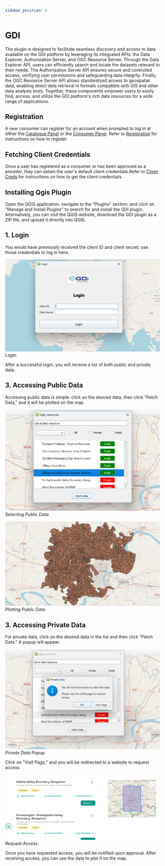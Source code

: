 ```yaml
---
sidebar_position: 0
---
```


# GDI

The plugin is designed to facilitate seamless discovery and access to data available on the GDI platform by leveraging its integrated APIs: the Data Explorer, Authorization Server, and OGC Resource Server. Through the Data Explorer API, users can efficiently search and locate the datasets relevant to their needs. The Authorization Server API ensures secure and controlled access, verifying user permissions and safeguarding data integrity. Finally, the OGC Resource Server API allows standardized access to geospatial data, enabling direct data retrieval in formats compatible with GIS and other data analysis tools. Together, these components empower users to easily find, access, and utilize the GDI platform's rich data resources for a wide range of applications.

## Registration

A new consumer can register for an account when prompted to log in at either the [Catalogue Panel](https://catalogue.gsx.org.in) or the [Consumer Panel](https://catalogue.gsx.org.in/consumer). Refer to [Registration](../registration.md) for instructions on how to register.

## Fetching Client Credentials

Once a user has registered as a consumer or has been approved as a provider, they can obtain the user's default client credentials.Refer to [Client Creds](../client-credentials.md) for instructions on how to get the client credentials.

## Installing Qgis Plugin

Open the QGIS application, navigate to the "Plugins" section, and click on "Manage and Install Plugins" to search for and install the GDI plugin. Alternatively, you can visit the QGIS website, download the GDI plugin as a ZIP file, and upload it directly into QGIS.

## 1. Login

You would have previously received the client ID and client secret; use those credentials to log in here.

![Login](../../resources/auth/GDI_plugin/Login.png)<br/> *Login*

After a successful login, you will receive a list of both public and private data.

## 3. Accessing Public Data

Accessing public data is simple: click on the desired data, then click "Fetch Data," and it will be plotted on the map.

![Selecting Public Data](../../resources/auth/GDI_plugin/Public_data_select.png)<br/> *Selecting Public Data*

![Plotting Public Data](../../resources/auth/GDI_plugin/Public_data_Plot.png)<br/> *Plotting Public Data*

## 3. Accessing Private Data

For private data, click on the desired data in the list and then click "Fetch Data." A popup will appear.

![Private Data Popup](../../resources/auth/GDI_plugin/Private_data_popup.png)<br/> *Private Data Popup*

Click on "Visit Page," and you will be redirected to a website to request access

![Request Access](../../resources/auth/GDI_plugin/Redirect2.png)<br/> *Request Access*

Once you have requested access, you will be notified upon approval. After receiving access, you can use the data to plot it on the map.